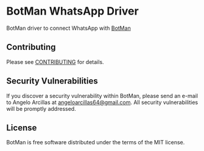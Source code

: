 # BotMan WhatsApp Driver

BotMan driver to connect WhatsApp with [BotMan](https://github.com/botman/botman)


## Contributing

Please see [CONTRIBUTING](CONTRIBUTING.md) for details.


## Security Vulnerabilities

If you discover a security vulnerability within BotMan, please send an e-mail to Angelo Arcillas at angeloarcillas64@gmail.com. All security vulnerabilities will be promptly addressed.

## License

BotMan is free software distributed under the terms of the MIT license.
 
